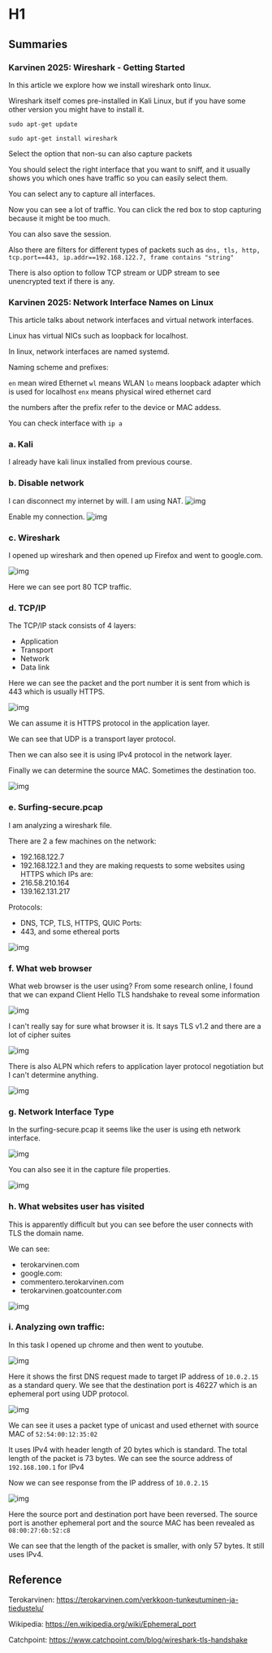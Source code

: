 # H1

## Summaries

### Karvinen 2025: Wireshark - Getting Started

In this article we explore how we install wireshark onto linux. 

Wireshark itself comes pre-installed in Kali Linux, but if you have some other version you might have to install it.

```sudo apt-get update```

```sudo apt-get install wireshark```

Select the option that non-su can also capture packets

You should select the right interface that you want to sniff, and it usually shows you which ones have traffic so you can easily select them.

You can select any to capture all interfaces.

Now you can see a lot of traffic. You can click the red box to stop capturing because it might be too much. 

You can also save the session. 

Also there are filters for different types of packets such as ```dns, tls, http, tcp.port==443, ip.addr==192.168.122.7, frame contains "string"```

There is also option to follow TCP stream or UDP stream to see unencrypted text if there is any.


### Karvinen 2025: Network Interface Names on Linux

This article talks about network interfaces and virtual network interfaces.

Linux has virtual NICs such as loopback for localhost.

In linux, network interfaces are named systemd.

Naming scheme and prefixes:

```en``` mean wired Ethernet
```wl``` means WLAN 
```lo``` means loopback adapter which is used for localhost 
```enx``` means physical wired ethernet card

the numbers after the prefix refer to the device or MAC addess.

You can check interface with ```ip a```

### a. Kali
I already have kali linux installed from previous course.

### b. Disable network

I can disconnect my internet by will. I am using NAT.
<img src="h1.1.png" alt="img"/>

Enable my connection.
<img src="h1.2.png" alt="img"/>

### c. Wireshark

I opened up wireshark and then opened up Firefox and went to google.com.

<img src="h1.3.png" alt="img"/>

Here we can see port 80 TCP traffic.

### d. TCP/IP

The TCP/IP stack consists of 4 layers:
- Application
- Transport
- Network
- Data link

Here we can see the packet and the port number it is sent from which is 443 which is usually HTTPS.

<img src="h1.4.png" alt="img"/>

We can assume it is HTTPS protocol in the application layer. 

We can see that UDP is a transport layer protocol.

Then we can also see it is using IPv4 protocol in the network layer.

Finally we can determine the source MAC. Sometimes the destination too.

<img src="h1.5.png" alt="img"/>

### e. Surfing-secure.pcap

I am analyzing a wireshark file. 

There are 2 a few machines on the network:
- 192.168.122.7
- 192.168.122.1
and they are making requests to some websites using HTTPS which IPs are:
- 216.58.210.164
- 139.162.131.217

Protocols:
- DNS, TCP, TLS, HTTPS, QUIC
Ports: 
- 443, and some ethereal ports

<img src="h1.6.png" alt="img"/>

### f. What web browser

What web browser is the user using? From some research online, I found that we can expand Client Hello TLS handshake to reveal some information 

<img src="h1.10.png" alt="img"/>

I can't really say for sure what browser it is. It says TLS v1.2 and there are a lot of cipher suites

<img src="h1.11.png" alt="img"/>

There is also ALPN which refers to application layer protocol negotiation but I can't determine anything.

<img src="h1.12.png" alt="img"/>


### g. Network Interface Type

In the surfing-secure.pcap it seems like the user is using eth network interface.

<img src="h1.7.png" alt="img"/>

You can also see it in the capture file properties.

<img src="h1.8.png" alt="img"/>

### h. What websites user has visited

This is apparently difficult but you can see before the user connects with TLS the domain name.

We can see:
- terokarvinen.com 
- google.com:
- commentero.terokarvinen.com
- terokarvinen.goatcounter.com

<img src="h1.9.png" alt="img"/>


### i. Analyzing own traffic:

In this task I opened up chrome and then went to youtube.

<img src="h1.13.png" alt="img"/>

Here it shows the first DNS request made to target IP address of ```10.0.2.15``` as a standard query. We see that the destination port is 46227 which is an ephemeral port using UDP protocol.

<img src="h1.14.png" alt="img"/>

We can see it uses a packet type of unicast and used ethernet with source MAC of ```52:54:00:12:35:02```

It uses IPv4 with header length of 20 bytes which is standard. The total length of the packet is 73 bytes. We can see the source address of ```192.168.100.1``` for IPv4

Now we can see response from the IP address of ```10.0.2.15```

<img src="h1.15.png" alt="img"/>

Here the source port and destination port have been reversed. The source port is another ephemeral port and the source MAC has been revealed as ```08:00:27:6b:52:c8```

We can see that the length of the packet is smaller, with only 57 bytes. It still uses IPv4.

## Reference

Terokarvinen: https://terokarvinen.com/verkkoon-tunkeutuminen-ja-tiedustelu/

Wikipedia: https://en.wikipedia.org/wiki/Ephemeral_port

Catchpoint: https://www.catchpoint.com/blog/wireshark-tls-handshake
